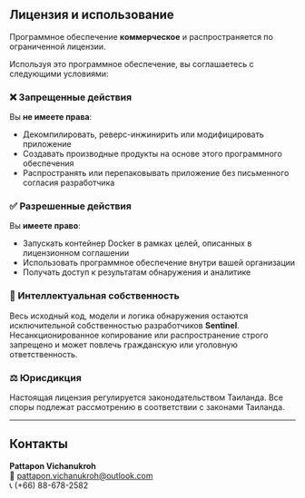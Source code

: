 ## Лицензия и использование

Программное обеспечение **коммерческое** и распространяется по ограниченной лицензии.

Используя это программное обеспечение, вы соглашаетесь с следующими условиями:

### ❌ Запрещенные действия

Вы **не имеете права**:

- Декомпилировать, реверс-инжинирить или модифицировать приложение
- Создавать производные продукты на основе этого программного обеспечения
- Распространять или перепаковывать приложение без письменного согласия разработчика

### ✅ Разрешенные действия

Вы **имеете право**:

- Запускать контейнер Docker в рамках целей, описанных в лицензионном соглашении
- Использовать программное обеспечение внутри вашей организации
- Получать доступ к результатам обнаружения и аналитике

### 📄 Интеллектуальная собственность

Весь исходный код, модели и логика обнаружения остаются исключительной собственностью разработчиков **Sentinel**.  
Несанкционированное копирование или распространение строго запрещено и может повлечь гражданскую или уголовную ответственность.

### ⚖️ Юрисдикция

Настоящая лицензия регулируется законодательством Таиланда. Все споры подлежат рассмотрению в соответствии с законами Таиланда.

---

## Контакты

**Pattapon Vichanukroh**  
📧 pattapon.vichanukroh@outlook.com  
📞 (+66) 88-678-2582
